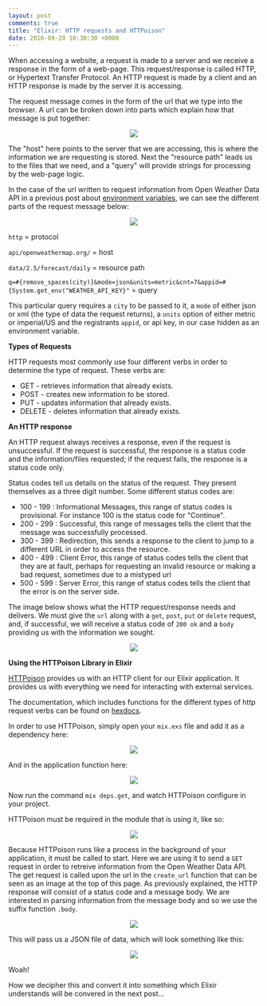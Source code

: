 ```yaml
---
layout: post
comments: true
title: "Elixir: HTTP requests and HTTPoison"
date: 2016-09-20 10:30:30 +0000
---
```


When accessing a website, a request is made to a server and we receive a response in the form of a web-page. This request/response is called HTTP, or Hypertext Transfer Protocol. An HTTP request is made by a client and an HTTP response is made by the server it is accessing. 

The request message comes in the form of the url that we type into the browser. A url can be broken down into parts which explain how that message is put together:

<p align="center">
<img src="../../../../../../../assets/http-url-structure.png">
</p>

The "host" here points to the server that we are accessing, this is where the information we are requesting is stored. Next the "resource path" leads us to the files that we need, and a "query" will provide strings for processing by the web-page logic.

In the case of the url written to request information from Open Weather Data API in a previous post about [environment variables][environment-variables-post], we can see the different parts of the request message below:

<p align="center">
<img src="../../../../../../../assets/env_var_in_url.png">
</p>

`http` = protocol

`api/openweathermap.org/` = host

`data/2.5/forecast/daily` = resource path

`q=#{remove_spaces(city)}&mode=json&units=metric&cnt=7&appid=#{System.get_env("WEATHER_API_KEY}"` = query

This particular query requires a `city` to be passed to it, a `mode` of either json or xml (the type of data the request returns), a `units` option of either metric or imperial/US and the registrants `appid`, or api key, in our case hidden as an environment variable.

<strong>Types of Requests</strong>

HTTP requests most commonly use four different verbs in order to determine the type of request. These verbs are:

* GET - retrieves information that already exists.
* POST - creates new information to be stored.
* PUT - updates information that already exists.
* DELETE - deletes information that already exists.

<strong>An HTTP response</strong>

An HTTP request always receives a response, even if the request is unsuccessful. If the request is successful, the response is a status code and the information/files requested; if the request fails, the response is a status code only.

Status codes tell us details on the status of the request. They present themselves as a three digit number. Some different status codes are:

* 100 - 199 : Informational Messages, this range of status codes is provisional. For instance 100 is the status code for "Continue".
* 200 - 299 : Successful, this range of messages tells the client that the message was successfully processed. 
* 300 - 399 : Redirection, this sends a response to the client to jump to a different URL in order to access the resource.
* 400 - 499 : Client Error, this range of status codes tells the client that they are at fault, perhaps for requesting an invalid resource or making a bad request, sometimes due to a mistyped url 
* 500 - 599 : Server Error, this range of status codes tells the client that the error is on the server side.

The image below shows what the HTTP request/response needs and delivers. We must give the `url` along with a `get`, `post`, `put` or `delete` request, and, if successful, we will receive a status code of `200 ok` and a `body` providing us with the information we sought.

<p align="center">
<img src="../../../../../../../assets/http-request-response.png">
</p>

<strong>Using the HTTPoison Library in Elixir</strong>

[HTTPoison][httpoison-github] provides us with an HTTP client for our Elixir application. It provides us with everything we need for interacting with external services. 

The documentation, which includes functions for the different types of http request verbs can be found on [hexdocs][httpoison-hexdocs].

In order to use HTTPoison, simply open your `mix.exs` file and add it as a dependency here:
<p align="center">
<img src="../../../../../../../assets/adding_httpoison_to_dependencies.png">
</p>

And in the application function here:

<p align="center">
<img src="../../../../../../../assets/adding_httpoison_to_applications.png">
</p>

Now run the command `mix deps.get`, and watch HTTPoison configure in your project.

HTTPoison must be required in the module that is using it, like so:

<p align="center">
<img src="../../../../../../../assets/requiring_httpoison_library.png">
</p>

Because HTTPoison runs like a process in the background of your application, it must be called to start. Here we are using it to send a `GET` request in order to retreive information from the Open Weather Data API. The get request is called upon the url in the `create_url` function that can be seen as an image at the top of this page. As previously explained, the HTTP response will consist of a status code and a message body. We are interested in parsing information from the message body and so we use the suffix function `.body`.

<p align="center">
<img src="../../../../../../../assets/http_request_function.png">
</p>

This will pass us a JSON file of data, which will look something like this:

<p align="center">
<img src="../../../../../../../assets/json-data-weather-example.png">
</p>

Woah!

How we decipher this and convert it into something which Elixir understands will be convered in the next post...

[environment-variables-post]:http://daisymolving.github.io/2016/09/15/storing-secrets-as-environment-variables.html
[httpoison-github]:https://github.com/edgurgel/httpoison
[httpoison-hexdocs]:https://hexdocs.pm/httpoison/HTTPoison.html

